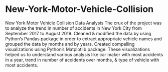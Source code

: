 # New-York-Motor-Vehicle-Collision
New York Motor Vehicle Collision Data Analysis
The crux of the project was to analyze the trend in number of accidents in New York City from September 2017 to August 2019.
Cleaned & modified the data by using Python’s Pandas package in order to extract appropriate vehicle names and grouped the data by months and by years.
Created compelling visualizations using Python’s Matplotlib package. These visualizations helped us to understand various analysis like car maker with most accidents in a year, trend in number of accidents over months, & type of vehicle with most accidents.
